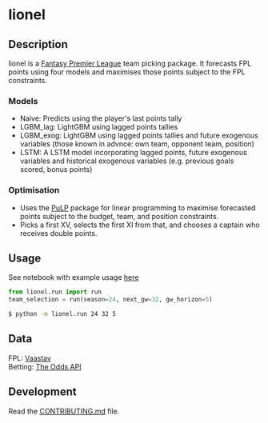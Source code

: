 # lionel

## Description
lionel is a [Fantasy Premier League](https://fantasy.premierleague.com/) team picking package. It forecasts FPL points using four models and maximises those points subject to the FPL constraints.

### Models
- Naive: Predicts using the player's last points tally
- LGBM_lag: LightGBM using lagged points tallies
- LGBM_exog: LightGBM using lagged points tallies and future exogenous variables (those known in advnce: own team, opponent team, position)
- LSTM: A LSTM model incorporating lagged points, future exogenous variables and historical exogenous variables (e.g. previous goals scored, bonus points)


### Optimisation
- Uses the [PuLP](https://coin-or.github.io/pulp/) package for linear programming to maximise forecasted points subject to the budget, team, and position constraints. 
- Picks a first XV, selects the first XI from that, and chooses a captain who receives double points.

## Usage

See notebook with example usage [here](example_selection.ipynb)

```py
from lionel.run import run
team_selection = run(season=24, next_gw=32, gw_horizon=5)
```

```bash
$ python -m lionel.run 24 32 5
```

## Data
FPL: [Vaastav](https://github.com/vaastav/Fantasy-Premier-League)  
Betting: [The Odds API](https://the-odds-api.com)

## Development
Read the [CONTRIBUTING.md](CONTRIBUTING.md) file.
